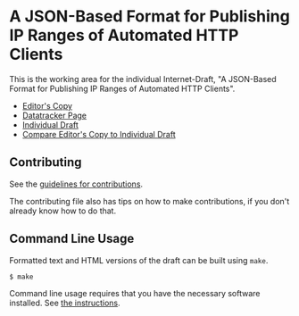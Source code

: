 <!-- regenerate: on (set to off if you edit this file) -->

# A JSON-Based Format for Publishing IP Ranges of Automated HTTP Clients

This is the working area for the individual Internet-Draft, "A JSON-Based Format for Publishing IP Ranges of Automated HTTP Clients".

* [Editor's Copy](https://garyillyes.github.io/jafar/#go.draft-illyes-aipref-jafar.html)
* [Datatracker Page](https://datatracker.ietf.org/doc/draft-illyes-aipref-jafar)
* [Individual Draft](https://datatracker.ietf.org/doc/html/draft-illyes-aipref-jafar)
* [Compare Editor's Copy to Individual Draft](https://garyillyes.github.io/jafar/#go.draft-illyes-aipref-jafar.diff)


## Contributing

See the
[guidelines for contributions](https://github.com/garyillyes/jafar/blob/main/CONTRIBUTING.md).

The contributing file also has tips on how to make contributions, if you
don't already know how to do that.

## Command Line Usage

Formatted text and HTML versions of the draft can be built using `make`.

```sh
$ make
```

Command line usage requires that you have the necessary software installed.  See
[the instructions](https://github.com/martinthomson/i-d-template/blob/main/doc/SETUP.md).


